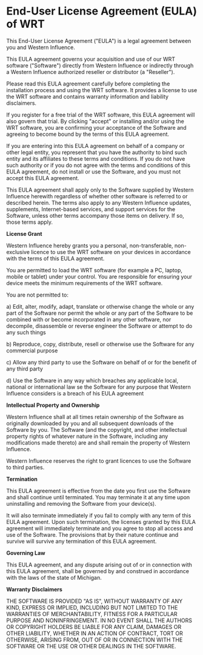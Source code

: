# End-User License Agreement (EULA) of WRT

This End-User License Agreement ("EULA") is a legal agreement between you and
Western Influence.

This EULA agreement governs your acquisition and use of our WRT software ("Software")
directly from Western Influence or indirectly through a Western Influence authorized
reseller or distributor (a "Reseller").

Please read this EULA agreement carefully before completing the installation
process and using the WRT software. It provides a license to use the WRT software
and contains warranty information and liability disclaimers.

If you register for a free trial of the WRT software, this EULA agreement
will also govern that trial. By clicking "accept" or installing and/or using
the WRT software, you are confirming your acceptance of the Software and agreeing
to become bound by the terms of this EULA agreement.

If you are entering into this EULA agreement on behalf of a company or other legal
entity, you represent that you have the authority to bind such entity and its affiliates
to these terms and conditions. If you do not have such authority or if you do not
agree with the terms and conditions of this EULA agreement, do not install or use
the Software, and you must not accept this EULA agreement.

This EULA agreement shall apply only to the Software supplied by Western Influence
herewith regardless of whether other software is referred to or described herein.
The terms also apply to any Western Influence updates, supplements, Internet-based
services, and support services for the Software, unless other terms accompany those
items on delivery. If so, those terms apply.

**License Grant**

Western Influence hereby grants you a personal, non-transferable, non-exclusive
licence to use the WRT software on your devices in accordance with the terms of
this EULA agreement.

You are permitted to load the WRT software (for example a PC, laptop, mobile or
tablet) under your control. You are responsible for ensuring your device meets the
minimum requirements of the WRT software.

You are not permitted to:

a) Edit, alter, modify, adapt, translate or otherwise change the whole
or any part of the Software nor permit the whole or any part of the Software
to be combined with or become incorporated in any other software, nor decompile,
disassemble or reverse engineer the Software or attempt to do any such things

b) Reproduce, copy, distribute, resell or otherwise use the Software for any
commercial purpose

c) Allow any third party to use the Software on behalf of or for the benefit of
any third party

d) Use the Software in any way which breaches any applicable local, national or
international law se the Software for any purpose that Western Influence considers
is a breach of his EULA agreement

**Intellectual Property and Ownership**

Western Influence shall at all times retain ownership of the Software as
originally downloaded by you and all subsequent downloads of the Software
by you. The Software (and the copyright, and other intellectual property
rights of whatever nature in the Software, including any modifications made
thereto) are and shall remain the property of Western Influence.

Western Influence reserves the right to grant licences to use the Software to
third parties.

**Termination**

This EULA agreement is effective from the date you first use the Software
and shall continue until terminated. You may terminate it at any time upon
uninstalling and removing the Software from your device(s).

It will also terminate immediately if you fail to comply with any term of this
EULA agreement. Upon such termination, the licenses granted by this EULA agreement
will immediately terminate and you agree to stop all access and use of the
Software. The provisions that by their nature continue and survive will survive
any termination of this EULA agreement.

**Governing Law**

This EULA agreement, and any dispute arising out of or in connection with this
EULA agreement, shall be governed by and construed in accordance with the laws
of the state of Michigan.

**Warranty Disclaimers**

THE SOFTWARE IS PROVIDED "AS IS", WITHOUT WARRANTY OF ANY KIND, EXPRESS OR
IMPLIED, INCLUDING BUT NOT LIMITED TO THE WARRANTIES OF MERCHANTABILITY,
FITNESS FOR A PARTICULAR PURPOSE AND NONINFRINGEMENT. IN NO EVENT SHALL THE
AUTHORS OR COPYRIGHT HOLDERS BE LIABLE FOR ANY CLAIM, DAMAGES OR OTHER
LIABILITY, WHETHER IN AN ACTION OF CONTRACT, TORT OR OTHERWISE, ARISING FROM,
OUT OF OR IN CONNECTION WITH THE SOFTWARE OR THE USE OR OTHER DEALINGS IN THE
SOFTWARE.

